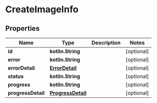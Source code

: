 
# CreateImageInfo

## Properties
Name | Type | Description | Notes
------------ | ------------- | ------------- | -------------
**id** | **kotlin.String** |  |  [optional]
**error** | **kotlin.String** |  |  [optional]
**errorDetail** | [**ErrorDetail**](ErrorDetail.md) |  |  [optional]
**status** | **kotlin.String** |  |  [optional]
**progress** | **kotlin.String** |  |  [optional]
**progressDetail** | [**ProgressDetail**](ProgressDetail.md) |  |  [optional]



